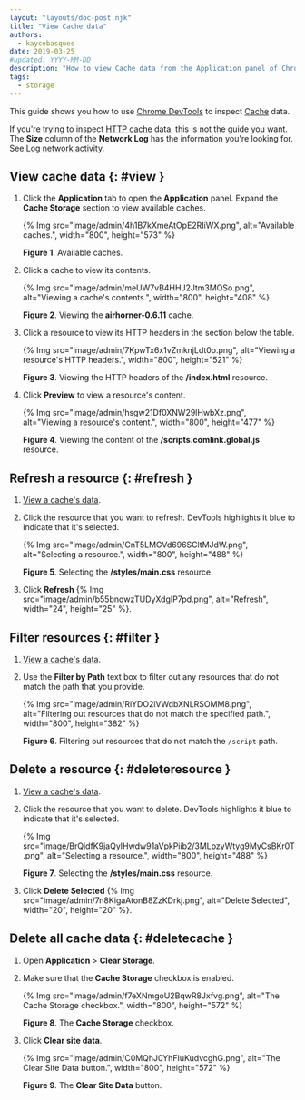 ```yaml
---
layout: "layouts/doc-post.njk"
title: "View Cache data"
authors:
  - kaycebasques
date: 2019-03-25
#updated: YYYY-MM-DD
description: "How to view Cache data from the Application panel of Chrome DevTools."
tags:
  - storage
---
```


This guide shows you how to use [Chrome DevTools][1] to inspect [Cache][2] data.

If you're trying to inspect [HTTP cache][3] data, this is not the guide you want. The **Size**
column of the **Network Log** has the information you're looking for. See [Log network activity][4].

## View cache data {: #view }

1.  Click the **Application** tab to open the **Application** panel.
    Expand the **Cache Storage** section to view available caches.

    {% Img src="image/admin/4h1B7kXmeAtOpE2RIiWX.png", alt="Available caches.", width="800", height="573" %}

    **Figure 1**. Available caches.

2.  Click a cache to view its contents.

    {% Img src="image/admin/meUW7vB4HHJ2Jtm3MOSo.png", alt="Viewing a cache's contents.", width="800", height="408" %}

    **Figure 2**. Viewing the **airhorner-0.6.11** cache.

3.  Click a resource to view its HTTP headers in the section below the table.

    {% Img src="image/admin/7KpwTx6x1vZmknjLdt0o.png", alt="Viewing a resource's HTTP headers.", width="800", height="521" %}

    **Figure 3**. Viewing the HTTP headers of the **/index.html** resource.

4.  Click **Preview** to view a resource's content.

    {% Img src="image/admin/hsgw21Df0XNW29lHwbXz.png", alt="Viewing a resource's content.", width="800", height="477" %}

    **Figure 4**. Viewing the content of the **/scripts.comlink.global.js** resource.

## Refresh a resource {: #refresh }

1.  [View a cache's data][5].
2.  Click the resource that you want to refresh. DevTools highlights it blue to indicate that it's
    selected.

    {% Img src="image/admin/CnT5LMGVd696SCltMJdW.png", alt="Selecting a resource.", width="800", height="488" %}

    **Figure 5**. Selecting the **/styles/main.css** resource.

3.  Click **Refresh** {% Img src="image/admin/b55bnqwzTUDyXdgIP7pd.png", alt="Refresh", width="24", height="25" %}.

## Filter resources {: #filter }

1.  [View a cache's data][6].
2.  Use the **Filter by Path** text box to filter out any resources that do not match the path that
    you provide.

    {% Img src="image/admin/RiYDO2lVWdbXNLRSOMM8.png", alt="Filtering out resources that do not match the specified path.", width="800", height="382" %}

    **Figure 6**. Filtering out resources that do not match the `/script` path.

## Delete a resource {: #deleteresource }

1.  [View a cache's data][7].
2.  Click the resource that you want to delete. DevTools highlights it blue to indicate that it's
    selected.

    {% Img src="image/BrQidfK9jaQyIHwdw91aVpkPiib2/3MLpzyWtyg9MyCsBKr0T.png", alt="Selecting a resource.", width="800", height="488" %}

    **Figure 7**. Selecting the **/styles/main.css** resource.

3.  Click **Delete Selected**
    {% Img src="image/admin/7n8KigaAtonB8ZzKDrkj.png", alt="Delete Selected", width="20", height="20" %}.

## Delete all cache data {: #deletecache }

1.  Open **Application** > **Clear Storage**.
2.  Make sure that the **Cache Storage** checkbox is enabled.

    {% Img src="image/admin/f7eXNmgoU2BqwR8Jxfvg.png", alt="The Cache Storage checkbox.", width="800", height="572" %}

    **Figure 8**. The **Cache Storage** checkbox.

3.  Click **Clear site data**.

    {% Img src="image/admin/C0MQhJ0YhFIuKudvcghG.png", alt="The Clear Site Data button.", width="800", height="572" %}

    **Figure 9**. The **Clear Site Data** button.

[1]: /docs/devtools
[2]: https://developer.mozilla.org/docs/Web/API/Cache
[3]: https://developer.mozilla.org/docs/Web/HTTP/Caching
[4]: /docs/devtools/network#load
[5]: #view
[6]: #view
[7]: #view
